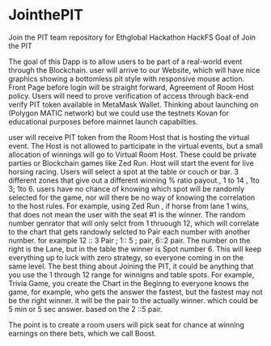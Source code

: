 # JointhePIT
Join the PIT team repository for Ethglobal Hackathon HackFS
Goal of Join the PIT

The goal of this Dapp is to allow users to be part of a real-world event through the Blockchain. user will arrive to our Website, which will have nice graphics showing a bottomless pit style with responsive mouse action. Front Page before login will be straight forward, Agreement of Room Host policy. Users will need to prove verification of access through back-end verify PIT token available in MetaMask Wallet. Thinking about launching on (Polygon MATIC network) but we could use the testnets Kovan for educational purposes before mainnet launch capabilties. 

user will receive PIT token from the Room Host that is hosting the virtual event. The Host is not allowed to participate in the virtual events, but a small allocation of winnings will go to Virtual Room Host. These could be private parties or Blockchain games like Zed Run. Host will start the event for live horsing racing. Users will select a spot at the table or couch or bar. 3 different zones that give out a different winning % ratio payout., 1 to 14 , 1to 3; 1to 6. users have no chance of knowing which spot will be randomly selected for the game, nor will there be no way of knowing the correlation to the host rules. For example, using Zed Run , if horse from lane 1 wins, that does not mean the user with the seat #1 is the winner. The random number genrator that will only selct from 1 thruough  12, which will correlate to the chart that gets randowly selcted to Pair each number with another number. for example 12 :: 3 Pair ; 1:: 5 ; pair, 6::2 pair. The number on the right is the Lane, but in the table the winner is Spot number 6. This will keep everything up to luck with zero strategy, so everyone coming in on the same level. The best thing about Joining the PIT, it could be anything that you use the 1 through 12 range for winnigns and table spots. For example, Trivia Game, you create the Chart in the Beginng to everyone knows the game, for example, who gets the answer the fastest, but the fastest may not be the right winner. it will be the pair to the actually winner. which could be 5 min or 5 sec answer. based on the 2 ::5 pair. 

The point is to create a room users will pick seat for chance at winning earnings on there bets, which we call Boost. 
